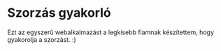 # Szorzás gyakorló
Ezt az egyszerű webalkalmazást a legkisebb fiamnak készítettem, hogy gyakorolja a szorzást. :)
